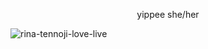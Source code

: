  <p style="text-align:center"> yippee
she/her

![rina-tennoji-love-live](https://github.com/sweetlysunny/sweetlysunny/assets/157447069/dc65f1bf-de1c-45c0-b0fa-ed5f72039486)
</p>
